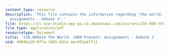 ```yaml
---
content_type: resource
description: 'This file contains the information regarding "the world: 1400-present:
  assignments - debate 1".'
file: https://ol-ocw-studio-app-qa.s3.amazonaws.com/courses/21h-009-the-world-1400-present-spring-2014/40846e2907fa14b56d1e4ac691a4ff11_MIT21H_009S14_Debate1.pdf
file_type: application/pdf
resourcetype: Document
title: '21H.009S14 The World: 1400-Present: Assignments - Debate 1'
uid: 40846e29-07fa-14b5-6d1e-4ac691a4ff11
---
```

